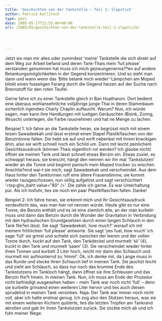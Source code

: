 ```yaml
---
title: 'Geschichten von der Tankstelle – Teil 1: Slapstick'
author: Patrick Kollitsch
type: post
date: 2005-05-17T22:55:00+00:00
url: /2005/05/geschichten-von-der-tankstelle-teil-1-slapstick/




---
```

Jetzt wo man mir alles oder zumindest &#8216;meine&#8217; Tankstelle die sich direkt auf dem Weg zur Arbeit befand und deren Tank-Thais mein &#8216;full please&#8217; verstanden genommen hat muss ich mich gezwungenerma??en auf andere Betankungsmöglichkeiten in der Gegend konzentrieren. Und so sieht man dann und wann wenn das &#8216;Bitte betank mich wieder&#8217;-Lämpchen am Moped blinkt einen fusseligen Farang durch die Gegend heizen auf der Suche nach Brennstoff für den roten Teufel.

Gerne fahre ich zu einer Tankstelle gleich in Ban Huathanon. Dort bedient eine überaus wohlansehnliche volljährige junge Thai in deren Stammbaum sicherlich irgendwo Charly Chaplin auftaucht. Warum? Nun, ich würde sagen, man kann ihre Handlungen mit lustigen Geräuschen (Boink, Zonng, Wrusch) unterlegen, die Farbe rausnehmen und hat ne Menge zu lachen.

Beispiel 1: Ich fahre an die Tankstelle heran, sie begrüsst mich mit einem leisen Sawadeekah und lässt erstmal einen Stapel Plastikflaschen von der Benzintonne fallen. Die hebt sie auf und wirft nebenbei mit ihrem knackigen ähm, also sie wirft schnell noch ein Schild um. Dann mit leicht peinlichem Gesichtsausdruck (können Thais eigentlich rot werden? Ich glaube nicht) öffnet sie meinen Tank und lässt schnell etwas Benzin ein. Etwas zuviel, es schwappt heraus, sie kreischt, hängt den nennen wir ihn mal &#8216;Tankstutzen&#8217; wieder an die Tonne und beginnt panisch mein Moped trocken zu wischen. Anschlie?end wai-t sie mich, sagt Sawadeekah und verschwindet. Aus dem Haus hinter den Tanktonnen ruft eine ältere Frauenstimme, sie kommt wieder rausgeschossen, nun völlig aufgelöst und sagt verschüchtert &#8216;<txp:gho_baht value="80" />&#8217;. Die zahle ich gerne. Es war Unterhaltung pur. Als ich losfuhr, lies sie noch ein paar Plastikflaschen fallen. Danke!

Beispiel 2: Ich fahre heran, sie erkennt mich und ihr Gesichtsausdruck verdeutlicht das, was man hier rot nennen würde. Heute gibt es nur eine Tonne, die Benzin enthält und es ist eine ziemlich alte, an der man kurbeln muss und dann das Benzin durch die Wunder der Gravitation in Verbindung mit den hydraulischen Grundgesetzen durch einen langen Schlauch in den Tank flie?en lässt. Sie sagt &#8216;Sawadeekah, how much?&#8217; worauf ich mit meinem fröhlichen &#8216;full please&#8217; antworte. Sie sagt &#8216;yes fuel, how much&#8217; ich sage &#8216;full&#8217; sie grinst und schiebt sich zwischen der leeren und der vollen Tonne durch, kuckt auf den Tank, den Tankdeckel und murmelt &#8216;sii&#8217; (4), kuckt in den Tank und murmelt &#8216;saam&#8217; (3). Sie verschwindet wieder hinter ihren Tonnen und kurbelt 3 Liter hoch, reicht mir dann den Schlauch und murmelt mir aufmunternd zu &#8216;Hmm!&#8217;. Ok, ich denke mir, da Lange muss in das Runde und stecke ihren Schlauch tief in meinen Tank. Sie jauchzt leicht und zieht am Schlauch, so dass nur noch das krumme Ende des Tankstutzens im Tankloch hängt, dann öffnet sie ihre Schleusen und das Benzin flie?t hinein. In meinen Tank. Nun, ich muss am Ende der Prozedur nicht befriedigt ausgesehen haben &#8211; mein Tank war noch nicht &#8216;full&#8217; &#8211; denn sie kurbelte grinsend einen weiteren Liter hervor und lies auch diesen sprudelnd in meinen Tank versinken. Naja. Der Tank war immer noch nicht voll, aber ich hatte erstmal genug. Ich zog also den Stutzen heraus, was sie mit einem weiteren Kichern quitierte, lies die letzten Tropfen am Tankrand abrollen und gab ihr ihren Tankstutzen zurück. Sie zockte mich ab und ich fuhr meiner Wege.